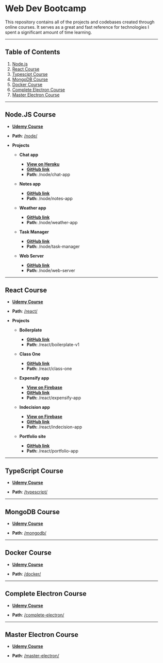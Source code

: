 # Web Dev Bootcamp

This repository contains all of the projects and codebases created through online courses. It serves as a great and fast reference for technologies I spent a significant amount of time learning.

---

## Table of Contents

1.  [Node.js](#nodejs-course)
1.  [React Course](#react-course)
1.  [Typescipt Course](#typescript-course)
1.  [MongoDB Course](#mongodb-course)
1.  [Docker Course](#docker-course)
1.  [Complete Electron Course](#complete-electron-course)
1.  [Master Electron Course](#master-electron-course)

---

## Node.JS Course

-   **[Udemy Course](https://www.udemy.com/course/the-complete-nodejs-developer-course-2/)**

-   **Path**: [/node/](https://github.com/RobbyB97/web-dev-bootcamp/tree/master/node)

-   **Projects**

    -   **Chat app**
        -   **[View on Heroku](http://chat-app-robbyb97.herokuapp.com/)**
        -   **[GitHub link](https://github.com/RobbyB97/web-dev-bootcamp/tree/master/node/chat-app)**
        -   **Path:** /node/chat-app

    -   **Notes app**
        -   **[GitHub link](https://github.com/RobbyB97/web-dev-bootcamp/tree/master/node/notes-app)**
        -   **Path:** /node/notes-app

    -   **Weather app**
        -   **[GitHub link](https://github.com/RobbyB97/web-dev-bootcamp/tree/master/node/weather-app)**
        -   **Path:** /node/weather-app

    -   **Task Manager**
        -   **[GitHub link](https://github.com/RobbyB97/web-dev-bootcamp/tree/master/node/task-manager)**
        -   **Path:** /node/task-manager

    -   **Web Server**
        -   **[GitHub link](https://github.com/RobbyB97/web-dev-bootcamp/tree/master/node/web-server)**
        -   **Path:** /node/web-server

---

## React Course

-   **[Udemy Course](https://www.udemy.com/course/react-2nd-edition/)**

-   **Path**: [/react/](https://github.com/RobbyB97/web-dev-bootcamp/tree/master/react)

-   **Projects**

    -   **Boilerplate**
        -   **[GitHub link](https://github.com/RobbyB97/web-dev-bootcamp/tree/master/react/boilerplate-v1)**
        -   **Path:** /react/boilerplate-v1

    -   **Class One**
        -   **[GitHub link](https://github.com/RobbyB97/web-dev-bootcamp/tree/master/react/class-one)**
        -   **Path:** /react/class-one

    -   **Expensify app**
        -   **[View on Firebase](https://expensify-robbyb97.web.app)**
        -   **[GitHub link](https://github.com/RobbyB97/web-dev-bootcamp/tree/master/react/expensify-app)**
        -   **Path:** /react/expensify-app

    -   **Indecision app**
        -   **[View on Firebase](https://indecision-robbyb97.web.app)**
        -   **[GitHub link](https://github.com/RobbyB97/web-dev-bootcamp/tree/master/react/indecision-app)**
        -   **Path:** /react/indecision-app

    -   **Portfolio site**
        -   **[GitHub link](https://github.com/RobbyB97/web-dev-bootcamp/tree/master/react/portfolio-site)**
        -   **Path:** /react/portfolio-app

---

##  TypeScript Course

-   **[Udemy Course](https://www.udemy.com/course/understanding-typescript/)**

-   **Path**: [/typescript/](https://github.com/RobbyB97/web-dev-bootcamp/tree/master/typescript)

---

## MongoDB Course

-   **[Udemy Course](https://www.udemy.com/course/mongodb-the-complete-developers-guide/)**

-   **Path**: [/mongodb/](https://github.com/RobbyB97/web-dev-bootcamp/tree/master/mongodb)

---

## Docker Course

-   **[Udemy Course](https://www.udemy.com/course/docker-and-kubernetes-the-complete-guide/)**

-   **Path**: [/docker/](https://github.com/RobbyB97/web-dev-bootcamp/tree/master/docker/)

---

## Complete Electron Course

-   **[Udemy Course](https://www.udemy.com/course/electron-react-tutorial/)**

-   **Path**: [/complete-electron/](https://github.com/RobbyB97/web-dev-bootcamp/tree/master/complete-electron)

---

## Master Electron Course

-   **[Udemy Course](https://www.udemy.com/course/master-electron/)**

-   **Path**: [/master-electron/](https://github.com/RobbyB97/web-dev-bootcamp/tree/master/master-electron/electron)
